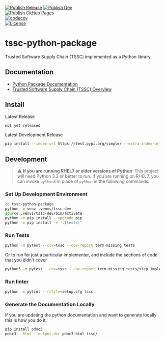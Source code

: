 [![Publish Release](https://github.com/rhtconsulting/tssc-python-package/workflows/Publish%20Release/badge.svg)](https://github.com/rhtconsulting/tssc-python-package/actions?query=workflow%3A%22Publish+Release%22)
[![Publish Dev](https://github.com/rhtconsulting/tssc-python-package/workflows/Publish%20Dev/badge.svg?branch=master)](https://github.com/rhtconsulting/tssc-python-package/actions?query=workflow%3A%22Publish+Dev%22+branch%3Amaster)
<br />
[![Publish GitHub Pages](https://github.com/rhtconsulting/tssc-python-package/workflows/Publish%20GitHub%20Pages/badge.svg?branch=master)](https://github.com/rhtconsulting/tssc-python-package/actions?query=workflow%3A%22Publish+GitHub+Pages%22+branch%3Amaster)
<br />
[![codecov](https://codecov.io/gh/rhtconsulting/tssc-python-package/branch/master/graph/badge.svg)](https://codecov.io/gh/rhtconsulting/tssc-python-package)
<br />
[![License](https://img.shields.io/github/license/rhtconsulting/tssc-python-package?color=informational)](LICENSE)

# tssc-python-package
Trusted Software Supply Chain (TSSC) implemented as a Python library.

## Documentation

- [Python Package Documentation](https://rhtconsulting.github.io/tssc-python-package/)
- [Trusted Software Supply Chain (TSSC) Overview](https://rhtconsulting.github.io/tsc-docs/)

## Install

Latest Release
```bash
not yet released
```

Latest Development Release
```bash
pip install --index-url https://test.pypi.org/simple/ --extra-index-url https://pypi.org/simple tssc
```

## Development

> :warning: **If you are running RHEL7 or older versions of Python**: This project will need Python 3.3 or better to run. If you are running on RHEL7, you can invoke `python3` in place of `python` in the following commands.

### Set Up Development Environment
```bash
cd tssc-python-package
python -m venv .venvs/tssc-dev
source .venvs/tssc-dev/bin/activate
python -m pip install --upgrade pip
python -m pip install -e '.[tests]'
```

### Run Tests
```bash
python -m pytest --cov=tssc --cov-report term-missing tests
```

Or to run for just a particular implementer, and include the sections of code that you didn't cover

```bash
python3 -m pytest --cov=tssc --cov-report term-missing tests/step_implementers/package/test_maven_package.py
```

### Run linter
```bash
python -m pylint --rcfile=setup.cfg tssc
```

### Generate the Documentation Locally
If you are updating the python documentation and want to generate locally this is how you do it.

```bash
pip install pdoc3
pdoc3 --html --output-dir pdoc3-html tssc/
```

